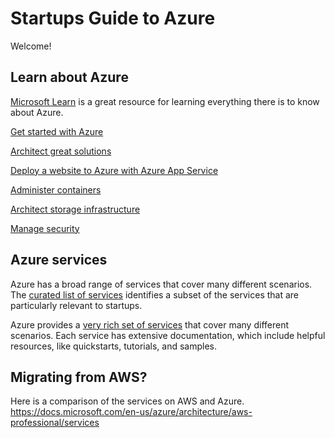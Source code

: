 # Startups Guide to Azure
Welcome!

## Learn about Azure
[Microsoft Learn](https://docs.microsoft.com/en-us/learn/browse/?products=azure&resource_type=learning%20path) is a great resource for learning everything there is to know about Azure.

[Get started with Azure](https://docs.microsoft.com/en-us/users/RobertStandefer-8146/collections/wpmzto47zxj3o)

[Architect great solutions](https://docs.microsoft.com/en-us/learn/paths/architect-great-solutions-in-azure/)

[Deploy a website to Azure with Azure App Service](https://docs.microsoft.com/en-us/learn/paths/deploy-a-website-with-azure-app-service/)

[Administer containers](https://docs.microsoft.com/en-us/learn/paths/administer-containers-in-azure/)

[Architect storage infrastructure](https://docs.microsoft.com/en-us/learn/paths/architect-storage-infrastructure/)

[Manage security](https://docs.microsoft.com/en-us/users/robertstandefer-8146/collections/wpmzto4or14yk)

## Azure services
Azure has a broad range of services that cover many different scenarios. The [curated list of services](services.md) identifies a subset of the services that are particularly relevant to startups.

Azure provides a [very rich set of services](azure-services.md) that cover many different scenarios. Each service has extensive documentation, which include helpful resources, like quickstarts, tutorials, and samples.

## Migrating from AWS?
Here is a comparison of the services on AWS and Azure. https://docs.microsoft.com/en-us/azure/architecture/aws-professional/services
